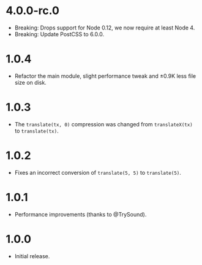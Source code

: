 # 4.0.0-rc.0

* Breaking: Drops support for Node 0.12, we now require at least Node 4.
* Breaking: Update PostCSS to 6.0.0.

# 1.0.4

* Refactor the main module, slight performance tweak and ±0.9K less file size
  on disk.

# 1.0.3

* The `translate(tx, 0)` compression was changed from `translateX(tx)`
  to `translate(tx)`.

# 1.0.2

* Fixes an incorrect conversion of `translate(5, 5)` to `translate(5)`.

# 1.0.1

* Performance improvements (thanks to @TrySound).

# 1.0.0

* Initial release.
